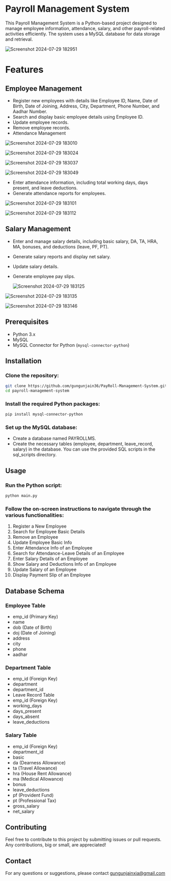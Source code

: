 # Payroll Management System
This Payroll Management System is a Python-based project designed to manage employee information, attendance, salary, and other payroll-related activities efficiently. The system uses a MySQL database for data storage and retrieval.

  ![Screenshot 2024-07-29 182951](https://github.com/user-attachments/assets/be95a591-6181-4c44-88ba-3eba71f95ae7)


# Features
## __Employee Management__

- Register new employees with details like Employee ID, Name, Date of Birth, Date of Joining, Address, City, Department, Phone Number, and Aadhar Number.
- Search and display basic employee details using Employee ID.
- Update employee records.
- Remove employee records.
- Attendance Management

![Screenshot 2024-07-29 183010](https://github.com/user-attachments/assets/28079211-ed25-472a-81da-51ff3009f9ba)

![Screenshot 2024-07-29 183024](https://github.com/user-attachments/assets/0718b806-2296-48e8-a8ec-6ad57f0c6310)

![Screenshot 2024-07-29 183037](https://github.com/user-attachments/assets/6a888313-4c37-4b90-8815-a7eb0e6c8a1e)

![Screenshot 2024-07-29 183049](https://github.com/user-attachments/assets/536452fa-a225-42ab-b348-68ac781d54c3)

- Enter attendance information, including total working days, days present, and leave deductions.
- Generate attendance reports for employees.
  
![Screenshot 2024-07-29 183101](https://github.com/user-attachments/assets/d2f4ba04-3a6f-4293-8590-c36afe2182aa)

![Screenshot 2024-07-29 183112](https://github.com/user-attachments/assets/98aaeb4c-ee5a-4d7d-957d-94067434b35d)

## Salary Management

- Enter and manage salary details, including basic salary, DA, TA, HRA, MA, bonuses, and deductions (leave, PF, PT).
- Generate salary reports and display net salary.
- Update salary details.
- Generate employee pay slips.
  
  ![Screenshot 2024-07-29 183125](https://github.com/user-attachments/assets/81800bbf-c1d8-4865-88f2-01338fdb6b29)

![Screenshot 2024-07-29 183135](https://github.com/user-attachments/assets/737893fc-3f4d-4370-8bda-0d654d5ef5e3)

![Screenshot 2024-07-29 183146](https://github.com/user-attachments/assets/fef1ae94-45fd-4b71-8888-d4486c0c559d)



## Prerequisites
- Python 3.x
- MySQL
- MySQL Connector for Python (`mysql-connector-python`)

## Installation

### Clone the repository:

```bash
git clone https://github.com/gungunjain36/PayRoll-Management-System.git
cd payroll-management-system
```
### Install the required Python packages:

```bash
pip install mysql-connector-python
```
### Set up the MySQL database:

- Create a database named PAYROLLMS.
- Create the necessary tables (employee, department, leave_record, salary) in the database. You can use the provided SQL scripts in the sql_scripts directory.
## Usage

### Run the Python script:
```bash
python main.py
```

### Follow the on-screen instructions to navigate through the various functionalities:

1. Register a New Employee
2. Search for Employee Basic Details
3. Remove an Employee
4. Update Employee Basic Info
5. Enter Attendance Info of an Employee
6. Search for Attendance-Leave Details of an Employee
7. Enter Salary Details of an Employee
8. Show Salary and Deductions Info of an Employee
9. Update Salary of an Employee
10. Display Payment Slip of an Employee

## Database Schema

### Employee Table
- emp_id (Primary Key)
- name
- dob (Date of Birth)
- doj (Date of Joining)
- address
- city
- phone
- aadhar
  
### Department Table
- emp_id (Foreign Key)
- department
- department_id
- Leave Record Table
- emp_id (Foreign Key)
- working_days
- days_present
- days_absent
- leave_deductions
  
### Salary Table
- emp_id (Foreign Key)
- department_id
- basic
- da (Dearness Allowance)
- ta (Travel Allowance)
- hra (House Rent Allowance)
- ma (Medical Allowance)
- bonus
- leave_deductions
- pf (Provident Fund)
- pt (Professional Tax)
- gross_salary
- net_salary
  
## Contributing
Feel free to contribute to this project by submitting issues or pull requests. Any contributions, big or small, are appreciated!

## Contact
For any questions or suggestions, please contact gungunjainxia@gmail.com
